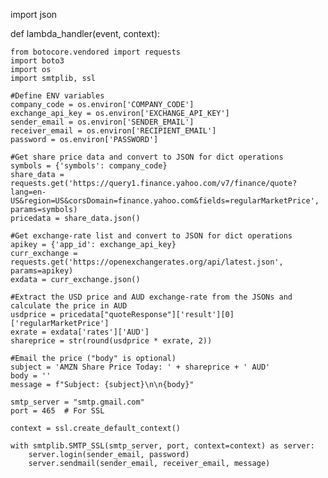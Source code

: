 import json

def lambda_handler(event, context):
    
    from botocore.vendored import requests
    import boto3
    import os
    import smtplib, ssl
    
    #Define ENV variables
    company_code = os.environ['COMPANY_CODE']
    exchange_api_key = os.environ['EXCHANGE_API_KEY']
    sender_email = os.environ['SENDER_EMAIL']
    receiver_email = os.environ['RECIPIENT_EMAIL']
    password = os.environ['PASSWORD']
    
    #Get share price data and convert to JSON for dict operations
    symbols = {'symbols': company_code}
    share_data = requests.get('https://query1.finance.yahoo.com/v7/finance/quote?lang=en-US&region=US&corsDomain=finance.yahoo.com&fields=regularMarketPrice', params=symbols)
    pricedata = share_data.json()
    
    #Get exchange-rate list and convert to JSON for dict operations
    apikey = {'app_id': exchange_api_key}
    curr_exchange = requests.get('https://openexchangerates.org/api/latest.json', params=apikey)
    exdata = curr_exchange.json()
    
    #Extract the USD price and AUD exchange-rate from the JSONs and calculate the price in AUD
    usdprice = pricedata["quoteResponse"]['result'][0]['regularMarketPrice']
    exrate = exdata['rates']['AUD']
    shareprice = str(round(usdprice * exrate, 2))

    #Email the price ("body" is optional)
    subject = 'AMZN Share Price Today: ' + shareprice + ' AUD'
    body = ''
    message = f"Subject: {subject}\n\n{body}"
    
    smtp_server = "smtp.gmail.com"
    port = 465  # For SSL

    context = ssl.create_default_context()
    
    with smtplib.SMTP_SSL(smtp_server, port, context=context) as server:
        server.login(sender_email, password)
        server.sendmail(sender_email, receiver_email, message)